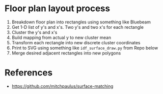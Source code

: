 # Floor plan layout process

1. Breakdown floor plan into rectangles using something like Bluebeam
2. Get 1-D list of y's and x's. Two y's and two x's for each rectangle
3. Cluster the y's and x's
4. Build mapping from actual y to new cluster mean
5. Transform each rectangle into new discrete cluster coordinates
6. Print to SVG using something like `idf_surface_draw.py` from Repo below
6. Merge desired adjacent rectangles into new polygons


# References

- <https://github.com/mitchpaulus/surface-matching>
